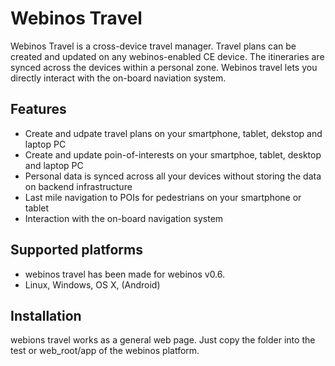 Webinos Travel 
==================

Webinos Travel is a cross-device travel manager. Travel plans can be created and updated on any webinos-enabled CE device. The itineraries are synced 
across the devices within a personal zone. Webinos travel lets you directly interact with the on-board naviation system.


Features
-------------

- Create and udpate travel plans on your smartphone, tablet, dekstop and laptop PC
- Create and update poin-of-interests on your smartphoe, tablet, desktop and laptop PC
- Personal data is synced across all your devices without storing the data on backend infrastructure
- Last mile navigation to POIs for pedestrians on your smartphone or tablet
- Interaction with the on-board navigation system


Supported platforms
-------------

- webinos travel has been made for webinos v0.6.  
- Linux, Windows, OS X, (Android)

Installation
-------------

webions travel works as a general web page. Just copy the folder into the test or web_root/app of the webinos platform.

